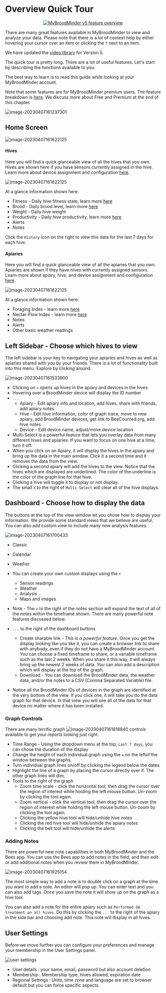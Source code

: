 # Overview Quick Tour

<div align="center">
<a href="https://youtu.be/FoeU-fPR7Fw" target="_blank">
  <img src="https://img.youtube.com/vi/FoeU-fPR7Fw/0.jpg" alt="MyBroodMinder v5 feature overview ">
</a>
</div>


There are many great features available in MyBroodMinder to view and analyze your data. Please note that there is a lot of context help by either hovering your cursor over an item or clicking the `?` next to an item.

We have updated the [video library](https://myBroodMinder.com/app/resources) for Version 5. 

The quick tour is pretty long. There are a lot of useful features. Let's start by describing the functions available to you. 

The best way to learn is to read this guide while looking at your MyBroodMinder account.

Note that some features are for MyBroodMinder premium users. The feature breakdown is [here](https://myBroodMinder.com/app/premium-subscription). We discuss more about Free and Premium at the end of this chapter.

![image-20230407161237301](../assets/50_mybroodminder_v5.assets/image-20230407161237301.png)

## Home Screen

![image-20230407161622125](../assets/50_mybroodminder_v5.assets/image-20230407161622125.png)

#### Hives

Here you will find a quick glanceable view of all the hives that you own. Hives are shown here if you have sensors currently assigned in the hive. Learn more about device assignment and configuration [here](#managing-hives-apiaries-devices-and-inspections).

![image-20230407161622125](../assets/50_mybroodminder_v5.assets/home_hives.png)

At a glance information shown here:

* Fitness - Daily hive fitness state, learn more [here](#colony-health-bfit)
* Brood - Daily brood level, learn more [here](#brood-level-bforce)
* Weight - Daily hive weight
* Productivity - Daily hive productivity, learn more [here](#productivity-bweight)
* Alerts
* Notes

Click the `History` icon on the right to view this data for the last 7 days for each hive.

#### Apiaries

Here you will find a quick glanceable view of all the apiaries that you own. Apiaries are shown if they have hives with currently assigned sensors. Learn more about apiary, hive, and device assignment and configuration [here](#managing-hives-apiaries-devices-and-inspections).

![image-20230407161622125](../assets/50_mybroodminder_v5.assets/home_apiaries.png)

At a glance information shown here:

* Foraging Index - learn more [here](#working-with-weather)
* Nectar-Flow Index - learn more [here](#working-with-weather)
* Notes
* Alerts
* Other basic weather readings

## Left Sidebar - Choose which hives to view

The left sidebar is your key to navigating your apiaries and hives as well as apiaries shared with you by your friends. There is a lot of functionality built into this menu. Explore by clicking around.


![image-20230407161533900](../assets/50_mybroodminder_v5.assets/image-20230407161533900.png#mediumImg)

- Clicking on `>` opens up hives in the apiary and devices in the hives
- Hovering over a BroodMinder device will display the ID number
- `...`
  - Apiary - Edit apiary info and location, add hives, share with friends, add apiary notes
  - Hive - Edit hive information, color of graph trace, move to new apiary, add BroodMinder devices, get link to BeeCounted.org, add hive notes
  - Device - Edit device name, adjust/move device location
- Multi-Select is a powerful feature that lets you overlay data from many different hives and apiaries. If you want to focus on one hive at a time, turn it off.
- When you click on an Apiary, it will display the hives in the apiary and bring up the data in the main window. Click it a second time and it removes the data from the view.
- Clicking a second apiary will add the hives to the view. Notice that the hives which are displayed are underlined. The color of the underline is the color of the graph line for that hive.
- Clicking a hive will toggle it to display or not display.
- The small `X` to the right of `Multi-Select` will clear all of the hive displays.

## Dashboard - Choose how to display the data

The buttons at the top of the view window let you chose how to display your information. We provide some standard views that we believe are useful. You can also add custom view to include many new analysis features.

![image-20230407161700433](../assets/50_mybroodminder_v5.assets/image-20230407161700433.png)

- Classic
- Calendar
- Weather
- You can create your own custom displays using the `+` 
  - Sensor readings
  - Weather
  - Analysis
  - Maps and images
- Note - The `v` to the right of the notes section will expand the text of all of the notes within the timeframe shown. There are many powerful note features discussed below.
- `...` to the right of the dashboard buttons 
  - Create sharable link - *This is a powerful feature.* Once you get the display looking like you like it, you can create a browser link to share with anybody, even if they do not have a MyBroodMinder account. You can choose a fixed timeframe to share, or a variable timeframe such as the last 2 weeks. When you share it this way, it will always bring up the newest 2 weeks of data. You can also add a description which will display at the top of the graph.
  - Download - You can download the BroodMinder data, the weather data, and/or the notes to a CSV (Comma Separated Variable) file.

- Notice all the BroodMinder IDs of devices in the graph are identified at the very bottom of the view. If you click one, it will take you do the data graph for that device. In that view you will see all of the data for that device no matter where it has been installed.

### Graph Controls

There are many terrific graph ![image-20230407161818840](../assets/50_mybroodminder_v5.assets/image-20230407161818840.png) controls available to get your reports looking just right.



- Time Range - Using the dropdown menu at the top, `Last 7 days`, you can chose the duration of the display
- Change the height of each individual graph using the `=` on the leftof the window between the graphs.
- Turn individual graph lines on/off by clicking the legend below the dates
- Highlight the line of a graph by placing the cursor directly over if. The other graph lines will dim.
- Tools to the right of the graph
  - Zoom time scale - click the horizontal tool, then drag the cursor over the region of interest while holding the left mouse button. Un-zoom by clicking the tool again.
  - Zoom vertical - click the vertical tool, then drag the cursor over the region of interest while holding the left mouse button. Un-zoom by clicking the tool again.
  - Clicking the yellow hive tool will hide/unhide hive notes
  - Clicking the red hive tool will hide/unhide the apiary notes
  - Clicking the bell tool will hide/unhide the alerts

### Adding Notes

There are powerful new note capabilities in both MyBroodMinder and the Bees app. You can use the Bees app to add notes in the field, and then edit or add additional notes when you review them in MyBroodMinder.

![image-20230407161925154](../assets/50_mybroodminder_v5.assets/image-20230407161925154.png#mediumImg)

The most simple way to add a note is to double click on a graph at the time you want to add a note. An editor will pop up. You can enter text and you can also add tags. Once you save the note it will show up on the graph as a hive tool. 

You can also add a note for the entire apiary such as `Performed OA treatment on all hives`. Do this by clicking the `...` to the right of the apiary in the side bar and choosing add note. This note will display in all hives.

## User Settings

Before we move further you can configure your preferences and manage your membership in the User Settings panel.

![user settings](../assets/50_mybroodminder_v5.assets/mbm_user_setings.png)

- User details : your name, email, password but also account deletion
- Membership : Membership type, hives allowed, expiration date
- Regional Settings : Units, time zone and language are set to browser default but you can force specific aspects.
